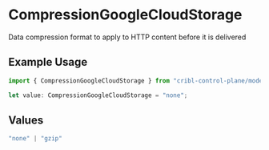 # CompressionGoogleCloudStorage

Data compression format to apply to HTTP content before it is delivered

## Example Usage

```typescript
import { CompressionGoogleCloudStorage } from "cribl-control-plane/models/operations";

let value: CompressionGoogleCloudStorage = "none";
```

## Values

```typescript
"none" | "gzip"
```